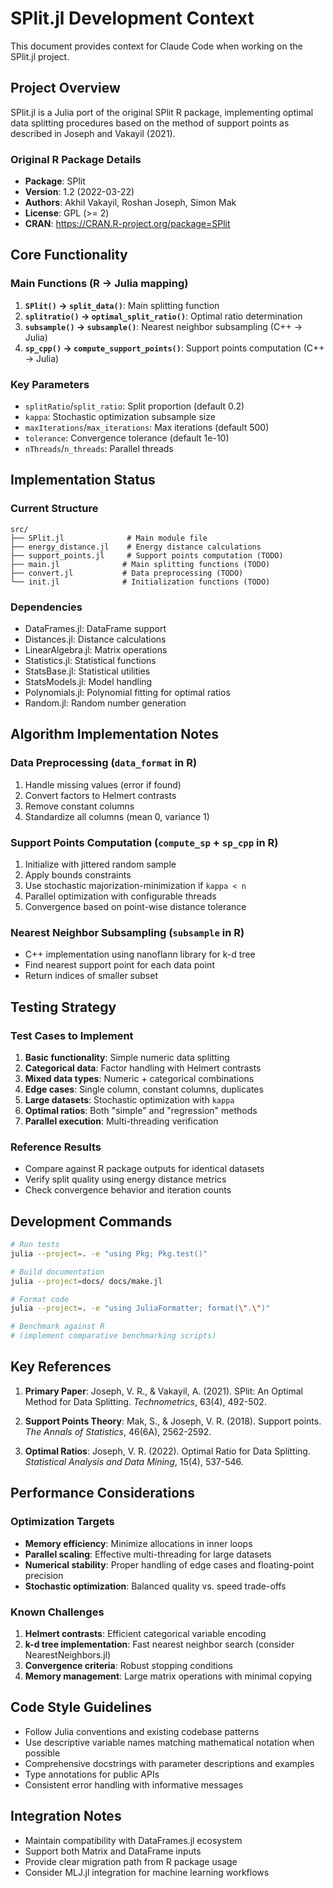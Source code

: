 # SPlit.jl Development Context

This document provides context for Claude Code when working on the SPlit.jl project.

## Project Overview

SPlit.jl is a Julia port of the original SPlit R package, implementing optimal data splitting procedures based on the method of support points as described in Joseph and Vakayil (2021).

### Original R Package Details

- **Package**: SPlit
- **Version**: 1.2 (2022-03-22)
- **Authors**: Akhil Vakayil, Roshan Joseph, Simon Mak
- **License**: GPL (>= 2)
- **CRAN**: <https://CRAN.R-project.org/package=SPlit>

## Core Functionality

### Main Functions (R → Julia mapping)

1. **`SPlit()` → `split_data()`**: Main splitting function
2. **`splitratio()` → `optimal_split_ratio()`**: Optimal ratio determination
3. **`subsample()` → `subsample()`**: Nearest neighbor subsampling (C++ → Julia)
4. **`sp_cpp()` → `compute_support_points()`**: Support points computation (C++ → Julia)

### Key Parameters

- `splitRatio`/`split_ratio`: Split proportion (default 0.2)
- `kappa`: Stochastic optimization subsample size
- `maxIterations`/`max_iterations`: Max iterations (default 500)
- `tolerance`: Convergence tolerance (default 1e-10)
- `nThreads`/`n_threads`: Parallel threads

## Implementation Status

### Current Structure

```text
src/
├── SPlit.jl              # Main module file
├── energy_distance.jl    # Energy distance calculations
├── support_points.jl     # Support points computation (TODO)
├── main.jl              # Main splitting functions (TODO)
├── convert.jl           # Data preprocessing (TODO)
└── init.jl              # Initialization functions (TODO)
```

### Dependencies

- DataFrames.jl: DataFrame support
- Distances.jl: Distance calculations
- LinearAlgebra.jl: Matrix operations
- Statistics.jl: Statistical functions
- StatsBase.jl: Statistical utilities
- StatsModels.jl: Model handling
- Polynomials.jl: Polynomial fitting for optimal ratios
- Random.jl: Random number generation

## Algorithm Implementation Notes

### Data Preprocessing (`data_format` in R)

1. Handle missing values (error if found)
2. Convert factors to Helmert contrasts
3. Remove constant columns
4. Standardize all columns (mean 0, variance 1)

### Support Points Computation (`compute_sp` + `sp_cpp` in R)

1. Initialize with jittered random sample
2. Apply bounds constraints
3. Use stochastic majorization-minimization if `kappa < n`
4. Parallel optimization with configurable threads
5. Convergence based on point-wise distance tolerance

### Nearest Neighbor Subsampling (`subsample` in R)

- C++ implementation using nanoflann library for k-d tree
- Find nearest support point for each data point
- Return indices of smaller subset

## Testing Strategy

### Test Cases to Implement

1. **Basic functionality**: Simple numeric data splitting
2. **Categorical data**: Factor handling with Helmert contrasts
3. **Mixed data types**: Numeric + categorical combinations
4. **Edge cases**: Single column, constant columns, duplicates
5. **Large datasets**: Stochastic optimization with `kappa`
6. **Optimal ratios**: Both "simple" and "regression" methods
7. **Parallel execution**: Multi-threading verification

### Reference Results

- Compare against R package outputs for identical datasets
- Verify split quality using energy distance metrics
- Check convergence behavior and iteration counts

## Development Commands

```bash
# Run tests
julia --project=. -e "using Pkg; Pkg.test()"

# Build documentation
julia --project=docs/ docs/make.jl

# Format code
julia --project=. -e "using JuliaFormatter; format(\".\")"

# Benchmark against R
# (implement comparative benchmarking scripts)
```

## Key References

1. **Primary Paper**: Joseph, V. R., & Vakayil, A. (2021). SPlit: An Optimal Method for Data Splitting. *Technometrics*, 63(4), 492-502.

2. **Support Points Theory**: Mak, S., & Joseph, V. R. (2018). Support points. *The Annals of Statistics*, 46(6A), 2562-2592.

3. **Optimal Ratios**: Joseph, V. R. (2022). Optimal Ratio for Data Splitting. *Statistical Analysis and Data Mining*, 15(4), 537-546.

## Performance Considerations

### Optimization Targets

- **Memory efficiency**: Minimize allocations in inner loops
- **Parallel scaling**: Effective multi-threading for large datasets
- **Numerical stability**: Proper handling of edge cases and floating-point precision
- **Stochastic optimization**: Balanced quality vs. speed trade-offs

### Known Challenges

1. **Helmert contrasts**: Efficient categorical variable encoding
2. **k-d tree implementation**: Fast nearest neighbor search (consider NearestNeighbors.jl)
3. **Convergence criteria**: Robust stopping conditions
4. **Memory management**: Large matrix operations with minimal copying

## Code Style Guidelines

- Follow Julia conventions and existing codebase patterns
- Use descriptive variable names matching mathematical notation when possible
- Comprehensive docstrings with parameter descriptions and examples
- Type annotations for public APIs
- Consistent error handling with informative messages

## Integration Notes

- Maintain compatibility with DataFrames.jl ecosystem
- Support both Matrix and DataFrame inputs
- Provide clear migration path from R package usage
- Consider MLJ.jl integration for machine learning workflows
